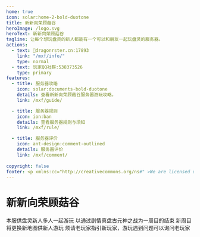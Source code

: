 ```yaml
---
home: true
icon: solar:home-2-bold-duotone
title: 新新向荣顾菇谷
heroImage: /logo.svg
heroText: 新新向荣顾菇谷
tagline: 让每个想玩盘灵的新人都能有一个可以和朋友一起玩盘灵的服务器。
actions:
  - text: 🔗dragonrster.cn:17893
    link: "/mxf/info/"
    type: normal
  - text: 玩家QQ社群:538373526
    type: primary
features:
  - title: 服务器攻略
    icon: solar:documents-bold-duotone
    details: 查看新新向荣顾菇谷服务器游玩攻略。
    link: /mxf/guide/

  - title: 服务器规则
    icon: ion:ban
    details: 查看服务器规则与须知
    link: /mxf/rule/

  - title: 服务器评价
    icon: ant-design:comment-outlined
    details: 服务器评价
    link: /mxf/comment/
  
copyright: false
footer: <p xmlns:cc="http://creativecommons.org/ns#" >We are licensed under <a href="http://creativecommons.org/licenses/by/4.0/?ref=chooser-v1" target="_blank" rel="license noopener noreferrer" style="display:inline-block;">CC BY 4.0<img style="height:22px!important;margin-left:3px;vertical-align:text-bottom;" src="https://mirrors.creativecommons.org/presskit/icons/cc.svg?ref=chooser-v1"><img style="height:22px!important;margin-left:3px;vertical-align:text-bottom;" src="https://mirrors.creativecommons.org/presskit/icons/by.svg?ref=chooser-v1"></a></p><br />网站所涉及的公司名称、商标、产品等均为其各自所有者的资产，仅供识别。涉及游戏内的剧情文本为MayorTW & 紅石口袋所有。<br />"Minecraft"以及"我的世界"为美国微软公司的商标 本站与微软公司没有从属关系。| © 2015 - 2023 3ON EM
---
```




# 新新向荣顾菇谷

本服供盘灵新人多人一起游玩
以通过剧情真盘古元神之战为一周目的结束
新周目将更换新地图供新人游玩
烦请老玩家指引新玩家，游玩遇到问题可以询问老玩家
